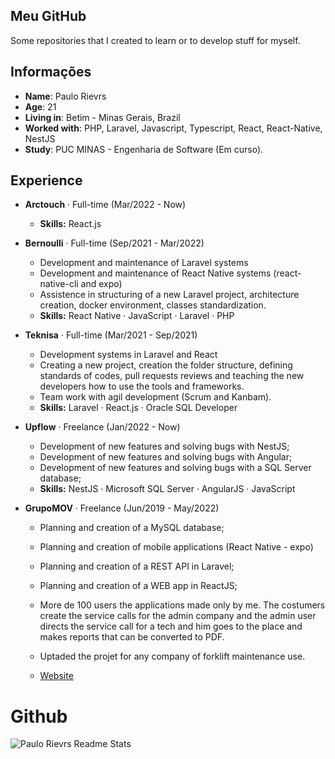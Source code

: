 ## Meu GitHub

Some repositories that I created to learn or to develop stuff for myself.

## Informações

* **Name**: Paulo Rievrs
* **Age**: 21
* **Living in**: Betim - Minas Gerais, Brazil
* **Worked with**: PHP, Laravel, Javascript, Typescript, React, React-Native, NestJS
* **Study**: PUC MINAS - Engenharia de Software (Em curso).

 ## Experience
 
* **Arctouch** · Full-time (Mar/2022 - Now)
  + **Skills:** React.js
 
* **Bernoulli** · Full-time (Sep/2021 - Mar/2022)
  + Development and maintenance of Laravel systems
  + Development and maintenance of React Native systems (react-native-cli and expo)
  + Assistence in structuring of a new Laravel project, architecture creation, docker environment, classes standardization.
  + **Skills:** React Native · JavaScript · Laravel · PHP
 
* **Teknisa** · Full-time (Mar/2021 - Sep/2021)
  + Development systems in Laravel and React
  + Creating a new project, creation the folder structure, defining standards of codes, pull requests reviews and teaching the new developers how to use the tools and frameworks.
  + Team work with agil development (Scrum and Kanbam).
  + **Skills:** Laravel · React.js · Oracle SQL Developer
  
* **Upflow** · Freelance (Jan/2022 - Now)
  + Development of new features and solving bugs with NestJS;
  + Development of new features and solving bugs with Angular;
  + Development of new features and solving bugs with a SQL Server database;
  + **Skills:** NestJS · Microsoft SQL Server · AngularJS · JavaScript

 
* **GrupoMOV** · Freelance (Jun/2019 - May/2022)
  + Planning and creation of a MySQL database;
  + Planning and creation of mobile applications (React Native - expo)
  + Planning and creation of a REST API in Laravel;
  + Planning and creation of a WEB app in ReactJS;

  + More de 100 users the applications made only by me. The costumers create the service calls for the admin company and the admin user directs the service call for a tech and him goes to the place and makes reports that can be converted to PDF.

  + Uptaded the projet for any company of forklift maintenance use.

  + [Website](https://chamados.grupomov.com.br)
  

# Github
<div style="display: flex; justify-content: space-between; align-items center;">
    <img align= "center" src="https://github-readme-stats.vercel.app/api?username=paulorievrs&show_icons=true&theme=radical" alt="Paulo Rievrs Readme Stats" />
</div>
